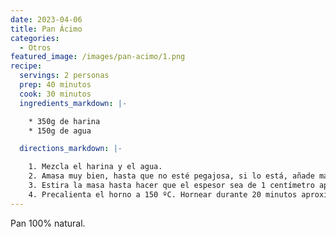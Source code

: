 ```yaml
---
date: 2023-04-06
title: Pan Ácimo
categories:
  - Otros
featured_image: /images/pan-acimo/1.png
recipe:
  servings: 2 personas
  prep: 40 minutos
  cook: 30 minutos
  ingredients_markdown: |-

    * 350g de harina
    * 150g de agua

  directions_markdown: |-

    1. Mezcla el harina y el agua.
    2. Amasa muy bien, hasta que no esté pegajosa, si lo está, añade más harina.
    3. Estira la masa hasta hacer que el espesor sea de 1 centímetro aproximadamente y pincha la masa con una aguja o tenedor bastantes veces.
    4. Precalienta el horno a 150 ºC. Hornear durante 20 minutos aproximadamente. No dejes que coja color, ya que se tostará.
---
```

Pan 100% natural.
